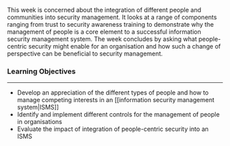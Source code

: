 This week is concerned about the integration of different people and communities into security management. It looks at a range of components ranging from trust to security awareness training to demonstrate why the management of people is a core element to a successful information security management system. The week concludes by asking what people-centric security might enable for an organisation and how such a change of perspective can be beneficial to security management.

### Learning Objectives

---

- Develop an appreciation of the different types of people and how to manage competing interests in an [[information security management system|ISMS]]
- Identify and implement different controls for the management of people in organisations
- Evaluate the impact of integration of people-centric security into an ISMS
